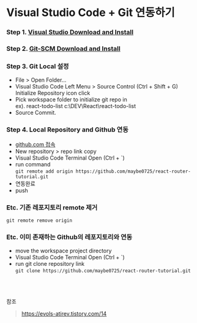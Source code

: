 # Visual Studio Code + Git 연동하기

### Step 1. [Visual Studio Download and Install](https://code.visualstudio.com/)

### Step 2. [Git-SCM Download and Install](https://git-scm.com/download)

### Step 3. Git Local 설정

* File > Open Folder...
* Visual Studio Code Left Menu > Source Control (Ctrl + Shift + G) <br/>
  Initialize Repository icon click
* Pick workspace folder to initialize git repo in <br/>
  ex). react-todo-list c:\DEV\React\react-todo-list
* Source Commit.

### Step 4. Local Repository and Github 연동

* [github.com 접속](https://github.com/)
* New repository > repo link copy
* Visual Studio Code Terminal Open (Ctrl + `)
* run command <br/>
`git remote add origin https://github.com/maybe0725/react-router-tutorial.git`
* 연동완료
* push

### Etc. 기존 레포지토리 remote 제거

`git remote remove origin`

### Etc. 이미 존재하는 Github의 레포지토리와 연동

* move the workspace project directory
* Visual Studio Code Terminal Open (Ctrl + `)
* run git clone repository link <br/>
`git clone https://github.com/maybe0725/react-router-tutorial.git`

<br/>
<br/>

참조
> https://evols-atirev.tistory.com/14

